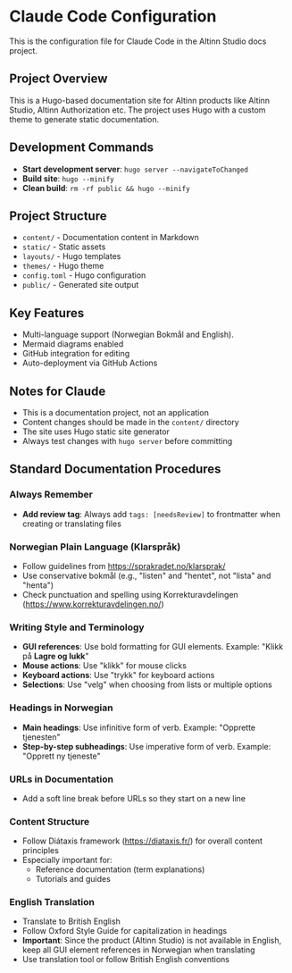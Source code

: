 # Claude Code Configuration

This is the configuration file for Claude Code in the Altinn Studio docs project.

## Project Overview
This is a Hugo-based documentation site for Altinn products like Altinn Studio, Altinn Authorization etc. The project uses Hugo with a custom theme to generate static documentation.

## Development Commands
- **Start development server**: `hugo server --navigateToChanged`
- **Build site**: `hugo --minify`
- **Clean build**: `rm -rf public && hugo --minify`

## Project Structure
- `content/` - Documentation content in Markdown
- `static/` - Static assets
- `layouts/` - Hugo templates
- `themes/` - Hugo theme
- `config.toml` - Hugo configuration
- `public/` - Generated site output

## Key Features
- Multi-language support (Norwegian Bokmål and English).
- Mermaid diagrams enabled
- GitHub integration for editing
- Auto-deployment via GitHub Actions

## Notes for Claude
- This is a documentation project, not an application
- Content changes should be made in the `content/` directory
- The site uses Hugo static site generator
- Always test changes with `hugo server` before committing

## Standard Documentation Procedures

### Always Remember
- **Add review tag**: Always add `tags: [needsReview]` to frontmatter when creating or translating files

### Norwegian Plain Language (Klarspråk)
- Follow guidelines from https://sprakradet.no/klarsprak/
- Use conservative bokmål (e.g., "listen" and "hentet", not "lista" and "henta")
- Check punctuation and spelling using Korrekturavdelingen (https://www.korrekturavdelingen.no/)

### Writing Style and Terminology
- **GUI references**: Use bold formatting for GUI elements. Example: "Klikk på **Lagre og lukk**"
- **Mouse actions**: Use "klikk" for mouse clicks
- **Keyboard actions**: Use "trykk" for keyboard actions
- **Selections**: Use "velg" when choosing from lists or multiple options

### Headings in Norwegian
- **Main headings**: Use infinitive form of verb. Example: "Opprette tjenesten"
- **Step-by-step subheadings**: Use imperative form of verb. Example: "Opprett ny tjeneste"

### URLs in Documentation
- Add a soft line break before URLs so they start on a new line

### Content Structure
- Follow Diátaxis framework (https://diataxis.fr/) for overall content principles
- Especially important for:
  - Reference documentation (term explanations)
  - Tutorials and guides

### English Translation
- Translate to British English
- Follow Oxford Style Guide for capitalization in headings
- **Important**: Since the product (Altinn Studio) is not available in English, keep all GUI element references in Norwegian when translating
- Use translation tool or follow British English conventions